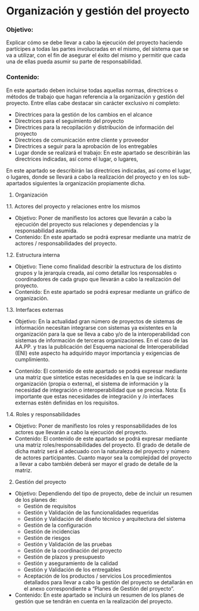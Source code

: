 # Organización y gestión del proyecto
### Objetivo: 
Explicar cómo se debe llevar a cabo la ejecución del proyecto haciendo partícipes a todas las partes involucradas en el mismo, del sistema que se va a utilizar, con el fin de asegurar el éxito del mismo y permitir que cada una de ellas pueda asumir su parte de responsabilidad.
### Contenido: 
En este apartado deben incluirse todas aquellas normas, directrices o métodos de trabajo que hagan referencia a la organización y gestión del proyecto. Entre ellas cabe destacar sin carácter exclusivo ni completo:

- Directrices para la gestión de los cambios en el alcance
- Directrices para el seguimiento del proyecto
- Directrices para la recopilación y distribución de información del proyecto
- Directrices de comunicación entre cliente y proveedor
- Directrices a seguir para la aprobación de los entregables
- Lugar donde se realizará el trabajo: En este apartado se describirán las directrices indicadas, así como el lugar, o lugares,

En este apartado se describirán las directrices indicadas, así como el lugar, o lugares, donde se llevará a cabo la realización del proyecto y en los sub-apartados siguientes la
organización propiamente dicha. 

1. Organización

1.1. Actores del proyecto y relaciones entre los mismos
* Objetivo: Poner de manifiesto los actores que llevarán a cabo la ejecución del proyecto sus relaciones y dependencias y la responsabilidad asumida.
* Contenido: En este apartado se podrá expresar mediante una matriz de actores / responsabilidades del proyecto.

1.2. Estructura interna
* Objetivo: Tiene como finalidad describir la estructura de los distinto grupos y la jerarquía creada, así como detallar los responsables o coordinadores de cada grupo que llevarán a cabo la realización del proyecto.
* Contenido: En este apartado se podrá expresar mediante un gráfico de organización.

1.3. Interfaces externas
* Objetivo: En la actualidad gran número de proyectos de sistemas de información necesitan integrarse con sistemas ya existentes en la organización para la que se lleva a cabo y/o de la interoperabilidad con sistemas de información de terceras organizaciones.
En el caso de las AA.PP. y tras la publicación del Esquema nacional de Interoperabilidad (ENI) este aspecto ha adquirido mayor importancia y exigencias de cumplimiento.

* Contenido: El contenido de este apartado se podrá expresar mediante una matriz que sintetice estas necesidades en la que se indicará: la organización (propia o externa), el sistema de información y la necesidad de integración o interoperabilidad que se precisa.
Nota: Es importante que estas necesidades de integración y /o interfaces externas estén definidas en los requisitos.

1.4. Roles y responsabilidades
* Objetivo: Poner de manifiesto los roles y responsabilidades de los actores que llevarán a cabo la ejecución del proyecto.
* Contenido: El contenido de este apartado se podrá expresar mediante una matriz roles/responsabilidades del proyecto. El grado de detalle de dicha matriz será el adecuado con la naturaleza del proyecto y número de actores participantes. Cuanto mayor sea la complejidad del proyecto a llevar a cabo también deberá ser mayor el grado de detalle de la matriz.

2. Gestión del proyecto
* Objetivo: Dependiendo del tipo de proyecto, debe de incluir un resumen de los planes de:
  - Gestión de requisitos
  - Gestión y Validación de las funcionalidades requeridas
  - Gestión y Validación del diseño técnico y arquitectura del sistema
  - Gestión de la configuración
  - Gestión de incidencias
  - Gestión de riesgos
  - Gestión y Validación de las pruebas
  - Gestión de la coordinación del proyecto
  - Gestión de plazos y presupuesto
  - Gestión y aseguramiento de la calidad
  - Gestión y Validación de los entregables
  - Aceptación de los productos / servicios
Los procedimientos detallados para llevar a cabo la gestión del proyecto se detallarán en el anexo correspondiente a “Planes de Gestión del proyecto”.
* Contenido: En este apartado se incluirá un resumen de los planes de gestión que se tendrán en cuenta en la realización del proyecto. 
